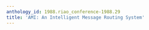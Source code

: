 ```yaml
---
anthology_id: 1988.riao_conference-1988.29
title: 'AMI: An Intelligent Message Routing System'
---
```

